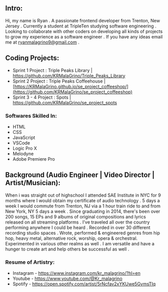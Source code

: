 ## Intro:

 Hi, my name is Ryan . A passionate frontend developer from Trenton, New Jersey . Currently a student at TripleTen studying software engineering . Looking to collaborate with other coders on developing all kinds of projects to grow my experience as a software engineer . If you have any ideas email me at ryanmalagrino9@gmail.com . 

## Coding Projects:

 - Sprint 1 Project : Triple Peaks Library | https://github.com/KRMalaGrino/Triple_Peaks_Library
 - Sprint 2 Project : Triple Peaks Coffeehouse | [https://KRMalaGrino.github.io/se_project_coffeeshop/](https://github.com/KRMalaGrino/se_project_coffeeshop)
 - Sprint 3 - 4 Project : Spots | https://github.com/KRMalaGrino/se_project_spots

### Softwares Skilled In:

 - HTML
 - CSS
 - JavaScript
 - VSCode
 - Logic Pro X
 - Melodyne
 - Adobe Premiere Pro

## Background (Audio Engineer | Video Director | Artist/Musician):

 When i was straight out of highschool I attended SAE Institute in NYC for 9 months where I would obtain my certificate of audio technology . 5 days a week I would commute from Trenton, NJ via a 1 hour train ride to and from New York, NY 5 days a week . Since graduating in 2014, there's been over 200 songs, 15 EPs and 9 albums of original compositions and lyrics released on all streaming platforms . I've traveled all over the country performing anywhere I could be heard . Recorded in over 30 different recording studio spaces . Wrote, performed & engineered genres from hip hop, heavy metal, alternative rock, worship, opera & orchestral. Experimented in various other realms as well . I am versatile and have a hunger to create art and help others be successful as well . 

### Resume of Artistry:

- Instagram - https://www.instagram.com/kr_malagrino/?hl=en
- Youtube - https://www.youtube.com/@Kr_malagrino
- Spotify - https://open.spotify.com/artist/5rNcfav2xYKUwe5GvmsTIq


